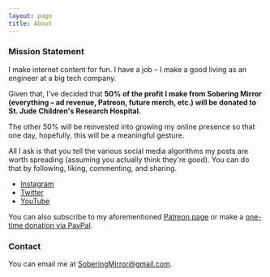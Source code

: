 ```yaml
---
layout: page
title: About
---
```


### Mission Statement

I make internet content for fun. I have a job – I make a good living as an engineer at a big tech company.

Given that, I've decided that **50% of the profit I make from Sobering Mirror (everything – ad revenue, Patreon, future merch, etc.) will be donated to St. Jude Children's Research Hospital.**

The other 50% will be reinvested into growing my online presence so that one day, hopefully, this will be a meaningful gesture.

All I ask is that you tell the various social media algorithms my posts are worth spreading (assuming you actually think they're good). You can do that by following, liking, commenting, and sharing.

* [Instagram](https://www.instagram.com/soberingmirror/)
* [Twitter](https://twitter.com/home)
* [YouTube](https://www.youtube.com/soberingmirror)

You can also subscribe to my aforementioned [Patreon page](https://www.patreon.com/SoberingMirror) or make a [one-time donation via PayPal](https://www.paypal.com/donate?hosted_button_id=H9ZZJWAQHK6U4).

### Contact

You can email me at [SoberingMirror@gmail.com](mailto:SoberingMirror@gmail.com).
